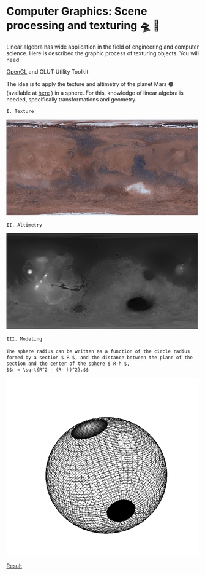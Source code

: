 # Computer Graphics: Scene processing and texturing 🛸 🌌

Linear algebra has wide application in the field of engineering and computer science. Here is described the graphic process of texturing objects. You will need: 

[OpenGL](https://www.opengl.org/) and GLUT Utility Toolkit

The idea is to apply the texture and altimetry of the planet Mars 🟤 (available at [here](http://planetpixelemporium.com/mars.html) ) in a sphere. For this, knowledge of linear algebra is needed, specifically transformations and geometry.

    I. Texture
    
   ![Figure](https://github.com/roscibely/Computer-graphics/blob/master/figures/f1.jpg)


    II. Altimetry
    
   ![Figure](https://github.com/roscibely/Computer-graphics/blob/master/figures/f2.png)
   
    III. Modeling
    
    The sphere radius can be written as a function of the circle radius formed by a section $ R $, and the distance between the plane of the section and the center of the sphere $ R-h $,
    $$r = \sqrt{R^2 - (R- h)^2}.$$
    
   ![Figure](https://github.com/roscibely/Computer-graphics/blob/master/figures/e2.png)

[Result](https://www.youtube.com/watch?v=VKxlAa5HHTw)
